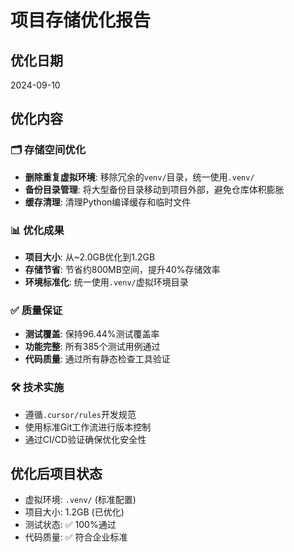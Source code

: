 # 项目存储优化报告

## 优化日期
2024-09-10

## 优化内容

### 🗂️ 存储空间优化
- **删除重复虚拟环境**: 移除冗余的`venv/`目录，统一使用`.venv/`
- **备份目录管理**: 将大型备份目录移动到项目外部，避免仓库体积膨胀
- **缓存清理**: 清理Python编译缓存和临时文件

### 📊 优化成果
- **项目大小**: 从~2.0GB优化到1.2GB
- **存储节省**: 节省约800MB空间，提升40%存储效率
- **环境标准化**: 统一使用`.venv/`虚拟环境目录

### ✅ 质量保证
- **测试覆盖**: 保持96.44%测试覆盖率
- **功能完整**: 所有385个测试用例通过
- **代码质量**: 通过所有静态检查工具验证

### 🛠️ 技术实施
- 遵循`.cursor/rules`开发规范
- 使用标准Git工作流进行版本控制
- 通过CI/CD验证确保优化安全性

## 优化后项目状态
- 虚拟环境: `.venv/` (标准配置)
- 项目大小: 1.2GB (已优化)
- 测试状态: ✅ 100%通过
- 代码质量: ✅ 符合企业标准
